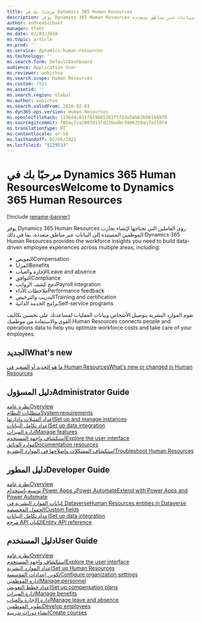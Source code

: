 ```yaml
---
title: مرحبًا بك في Dynamics 365 Human Resources
description: يوفر Dynamics 365 Human Resources رؤى العاملين التي تحتاجها لإنشاء تجارب الموظفين المستندة إلى البيانات عبر مناطق متعددة.
author: andreabichsel
manager: tfehr
ms.date: 02/03/2020
ms.topic: article
ms.prod: ''
ms.service: dynamics-human-resources
ms.technology: ''
ms.search.form: DefaultDashboard
audience: Application User
ms.reviewer: anbichse
ms.search.scope: Human Resources
ms.custom: 7521
ms.assetid: ''
ms.search.region: Global
ms.author: anbichse
ms.search.validFrom: 2020-02-03
ms.dyn365.ops.version: Human Resources
ms.openlocfilehash: 1136d4c811f819665202f5f93e54b63b98188970
ms.sourcegitcommit: f8bac7ca2803913fd236adbc3806259a17a110f4
ms.translationtype: HT
ms.contentlocale: ar-SA
ms.lasthandoff: 02/06/2021
ms.locfileid: "5129533"
---
```

# <a name="welcome-to-dynamics-365-human-resources"></a><span data-ttu-id="67624-103">مرحبًا بك في Dynamics 365 Human Resources</span><span class="sxs-lookup"><span data-stu-id="67624-103">Welcome to Dynamics 365 Human Resources</span></span>

[!include [rename-banner](~/includes/cc-data-platform-banner.md)]

<span data-ttu-id="67624-104">يوفر Dynamics 365 Human Resources رؤى العاملين التي تحتاجها لإنشاء تجارب الموظفين المستندة إلى البيانات عبر مناطق متعددة، بما في ذلك:</span><span class="sxs-lookup"><span data-stu-id="67624-104">Dynamics 365 Human Resources provides the workforce insights you need to build data-driven employee experiences across multiple areas, including:</span></span>

- <span data-ttu-id="67624-105">التعويض</span><span class="sxs-lookup"><span data-stu-id="67624-105">Compensation</span></span>
- <span data-ttu-id="67624-106">المزايا</span><span class="sxs-lookup"><span data-stu-id="67624-106">Benefits</span></span>
- <span data-ttu-id="67624-107">الإجازة والغياب</span><span class="sxs-lookup"><span data-stu-id="67624-107">Leave and absence</span></span>
- <span data-ttu-id="67624-108">التوافق</span><span class="sxs-lookup"><span data-stu-id="67624-108">Compliance</span></span>
- <span data-ttu-id="67624-109">دمج كشف الرواتب</span><span class="sxs-lookup"><span data-stu-id="67624-109">Payroll integration</span></span>
- <span data-ttu-id="67624-110">ملاحظات الأداء</span><span class="sxs-lookup"><span data-stu-id="67624-110">Performance feedback</span></span>
- <span data-ttu-id="67624-111">التدريب والترخيص</span><span class="sxs-lookup"><span data-stu-id="67624-111">Training and certification</span></span>
- <span data-ttu-id="67624-112">برامج الخدمة الذاتية</span><span class="sxs-lookup"><span data-stu-id="67624-112">Self-service programs</span></span>

<span data-ttu-id="67624-113">تقوم الموارد البشرية بتوصيل الأشخاص وبيانات العمليات لمساعدتك على تحسين تكاليف القوي والاستفادة من موظفيك.</span><span class="sxs-lookup"><span data-stu-id="67624-113">Human Resources connects people and operations data to help you optimize workforce costs and take care of your employees.</span></span>

## <a name="whats-new"></a><span data-ttu-id="67624-114">الجديد</span><span class="sxs-lookup"><span data-stu-id="67624-114">What's new</span></span>

[<span data-ttu-id="67624-115">ما هو الجديد أو المتغير في Human Resources</span><span class="sxs-lookup"><span data-stu-id="67624-115">What's new or changed in Human Resources</span></span>](hr-admin-whats-new.md)

## <a name="administrator-guide"></a><span data-ttu-id="67624-116">دليل المسؤول</span><span class="sxs-lookup"><span data-stu-id="67624-116">Administrator Guide</span></span>

[<span data-ttu-id="67624-117">نظرة عامة</span><span class="sxs-lookup"><span data-stu-id="67624-117">Overview</span></span>](hr-admin-overview.md)</br>
[<span data-ttu-id="67624-118">متطلبات النظام</span><span class="sxs-lookup"><span data-stu-id="67624-118">System requirements</span></span>](hr-admin-system-requirements.md)</br>
[<span data-ttu-id="67624-119">إعداد المثيلات وإدارتها</span><span class="sxs-lookup"><span data-stu-id="67624-119">Set up and manage instances</span></span>](hr-admin-setup-provision.md)</br>
[<span data-ttu-id="67624-120">إعداد تكامل البيانات</span><span class="sxs-lookup"><span data-stu-id="67624-120">Set up data integration</span></span>](hr-admin-integration-choose-technology.md)</br>
[<span data-ttu-id="67624-121">إدارة الميزات</span><span class="sxs-lookup"><span data-stu-id="67624-121">Manage features</span></span>](hr-admin-manage-features.md)</br>
[<span data-ttu-id="67624-122">استكشاف واجهة المستخدم</span><span class="sxs-lookup"><span data-stu-id="67624-122">Explore the user interface</span></span>](../fin-ops-core/fin-ops/get-started/user-interface-elements.md?toc=/dynamics365/human-resources/toc.json)</br>
[<span data-ttu-id="67624-123">موارد الوثائق</span><span class="sxs-lookup"><span data-stu-id="67624-123">Documentation resources</span></span>](../fin-ops-core/fin-ops/get-started/help-overview.md?toc=/dynamics365/human-resources/toc.json)</br>
[<span data-ttu-id="67624-124">استكشاف المشكلات وإصلاحها في الموارد البشرية</span><span class="sxs-lookup"><span data-stu-id="67624-124">Troubleshoot Human Resources</span></span>](hr-admin-troubleshooting-support.md)</br>

## <a name="developer-guide"></a><span data-ttu-id="67624-125">دليل المطور</span><span class="sxs-lookup"><span data-stu-id="67624-125">Developer Guide</span></span>

[<span data-ttu-id="67624-126">نظرة عامة</span><span class="sxs-lookup"><span data-stu-id="67624-126">Overview</span></span>](hr-developer-overview.md)</br>
[<span data-ttu-id="67624-127">توسيع باستخدام Power Apps وPower Automate</span><span class="sxs-lookup"><span data-stu-id="67624-127">Extend with Power Apps and Power Automate</span></span>](hr-developer-power-apps.md)</br>
[<span data-ttu-id="67624-128">كيانات الموارد البشرية في Dataverse</span><span class="sxs-lookup"><span data-stu-id="67624-128">Human Resources entities in Dataverse</span></span>](hr-developer-entities.md)</br>
[<span data-ttu-id="67624-129">الحقول المخصصة</span><span class="sxs-lookup"><span data-stu-id="67624-129">Custom fields</span></span>](hr-developer-custom-fields.md)</br>
[<span data-ttu-id="67624-130">إعداد تكامل البيانات</span><span class="sxs-lookup"><span data-stu-id="67624-130">Set up data integration</span></span>](hr-admin-integration-choose-technology.md)</br>
[<span data-ttu-id="67624-131">مرجع API الكيان</span><span class="sxs-lookup"><span data-stu-id="67624-131">Entity API reference</span></span>](hr-developer-api-authentication.md)

## <a name="user-guide"></a><span data-ttu-id="67624-132">دليل المستخدم</span><span class="sxs-lookup"><span data-stu-id="67624-132">User Guide</span></span>

[<span data-ttu-id="67624-133">نظرة عامة</span><span class="sxs-lookup"><span data-stu-id="67624-133">Overview</span></span>](hr-hrpro-overview.md)</br>
[<span data-ttu-id="67624-134">استكشاف واجهة المستخدم</span><span class="sxs-lookup"><span data-stu-id="67624-134">Explore the user interface</span></span>](../fin-ops-core/fin-ops/get-started/user-interface-elements.md?toc=/dynamics365/human-resources/toc.json)</br>
[<span data-ttu-id="67624-135">إعداد الموارد البشرية</span><span class="sxs-lookup"><span data-stu-id="67624-135">Set up Human Resources</span></span>](hr-setup-parameters.md)</br>
[<span data-ttu-id="67624-136">تكوين إعدادات المؤسسة</span><span class="sxs-lookup"><span data-stu-id="67624-136">Configure organization settings</span></span>](../fin-ops-core/fin-ops/organization-administration/organization-administration-home-page.md?toc=/dynamics365/human-resources/toc.json)</br>
[<span data-ttu-id="67624-137">إدارة الموظفين</span><span class="sxs-lookup"><span data-stu-id="67624-137">Manage personnel</span></span>](hr-personnel-departments-jobs-positions.md)</br>
[<span data-ttu-id="67624-138">إعداد خطط التعويض</span><span class="sxs-lookup"><span data-stu-id="67624-138">Set up compensation plans</span></span>](hr-compensation-overview.md)</br>
[<span data-ttu-id="67624-139">إدارة الميزات</span><span class="sxs-lookup"><span data-stu-id="67624-139">Manage benefits</span></span>](hr-benefits-management-overview.md)</br>
[<span data-ttu-id="67624-140">إدارة الإجازة والغياب</span><span class="sxs-lookup"><span data-stu-id="67624-140">Manage leave and absence</span></span>](hr-leave-and-absence-overview.md)</br>
[<span data-ttu-id="67624-141">تطوير الموظفين</span><span class="sxs-lookup"><span data-stu-id="67624-141">Develop employees</span></span>](hr-develop-performance-management-overview.md)</br>
[<span data-ttu-id="67624-142">إنشاء دورات تدريبية</span><span class="sxs-lookup"><span data-stu-id="67624-142">Create courses</span></span>](hr-learning-courses.md)
